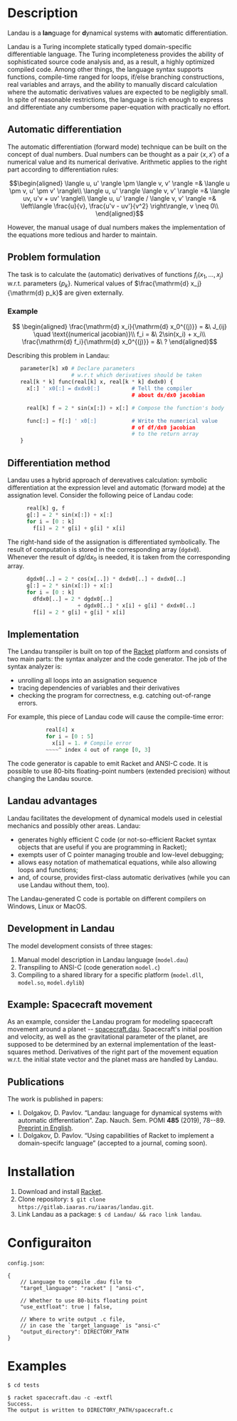 # Description
Landau is a **lan**guage for **d**ynamical systems with **au**tomatic differentiation.

Landau is a Turing incomplete statically typed domain-specific differentiable language. 
The Turing incompleteness provides 
the ability of sophisticated source code analysis and, as a result, a highly optimized compiled code. 
Among other things, the language syntax supports functions, compile-time ranged for loops, if/else 
branching constructions, real variables and arrays, and the ability to manually discard calculation 
where the automatic derivatives values are expected to be negligibly small. In spite of reasonable 
restrictions, the language is rich enough to express and differentiate any cumbersome paper-equation 
with practically no effort.

## Automatic differentiation

The automatic differentiation (forward mode) technique can be built on the concept of dual numbers.
Dual numbers can be thought as a pair $`\langle x, x' \rangle`$ of a numerical value
and its numerical derivative. Arithmetic applies to the right part according to
differentiation rules:

```math
\begin{aligned}
\langle u, u' \rangle \pm \langle v, v' \rangle =& \langle u \pm v, u' \pm v' \rangle\\
\langle u, u' \rangle \langle v, v' \rangle =& \langle uv, u'v + uv' \rangle\\
\langle u, u' \rangle / \langle v, v' \rangle =& \left\langle \frac{u}{v}, \frac{u'v - uv'}{v^2} \right\rangle, v \neq 0\\
\end{aligned}
```

However, the manual usage of dual numbers makes the implementation of the equations more
tedious and harder to maintain.

## Problem formulation

The task is to calculate the (automatic) derivatives of functions $`f_i(x_1,\ldots,x_j)`$
w.r.t. parameters $`\{p_k\}`$. Numerical values of $`\frac{\mathrm{d} x_j}{\mathrm{d} p_k}`$
are given externally.

### Example

```math
    \begin{aligned}
      \frac{\mathrm{d} x_i}{\mathrm{d} x_0^{(j)}} = &\ J_{ij} \quad \text{(numerical jacobian)}\\
      f_i = &\ 2\sin(x_i) + x_i\\
      \frac{\mathrm{d} f_i}{\mathrm{d} x_0^{(j)}} = &\ ?
    \end{aligned}
```

Describing this problem in Landau:

```python
    parameter[k] x0 # Declare parameters
                    # w.r.t which derivatives should be taken
    real[k * k] func(real[k] x, real[k * k] dxdx0) { 
      x[:] ' x0[:] = dxdx0[:]          # Tell the compiler 
                                       # about dx/dx0 jacobian

      real[k] f = 2 * sin(x[:]) + x[:] # Compose the function's body

      func[:] = f[:] ' x0[:]           # Write the numerical value
                                       # of df/dx0 jacobian 
                                       # to the return array
    }
```

## Differentiation method

Landau uses a hybrid approach of derevatives calculation: symbolic differentiation 
at the expression level and automatic (forward mode) at the assignation level.
Consider the following peice of Landau code:
```python
      real[k] g, f
      g[:] = 2 * sin(x[:]) + x[:]
      for i = [0 : k]
        f[i] = 2 * g[i] + g[i] * x[i]
```
The right-hand side of the assignation is differentiated symbolically.
The result of computation is stored in the corresponding array (`dgdx0`).
Whenever the result of $`\mathrm{d}g/\mathrm{d}x_0`$ is needed, it is
taken from the corresponding array.
```python
      dgdx0[..] = 2 * cos(x[..]) * dxdx0[..] + dxdx0[..]
      g[:] = 2 * sin(x[:]) + x[:]
      for i = [0 : k]
        dfdx0[..] = 2 * dgdx0[..] 
                      + dgdx0[..] * x[i] + g[i] * dxdx0[..]
        f[i] = 2 * g[i] + g[i] * x[i]
```
## Implementation

The Landau transpiler is built on top of the [Racket](https://racket-lang.org) platform and consists of two main parts: the syntax analyzer 
and the code generator. The job of the syntax analyzer is:

- unrolling all loops into an assignation sequence
- tracing dependencies of variables and their derivatives
- checking the program for correctness, e.g. catching out-of-range errors.

For example, this piece of Landau code will cause the compile-time error:
    
```python
            real[4] x
            for i = [0 : 5]
              x[i] = 1. # Compile error
            ~~~~^ index 4 out of range [0, 3]
```

The code generator is capable to emit Racket and ANSI-C code. It is possible
to use 80-bits floating-point numbers (extended precision) without changing
the Landau source.

## Landau advantages

Landau facilitates the development of dynamical models used in celestial
mechanics and possibly other areas. Landau:

- generates highly efficient C code (or not-so-efficient Racket syntax
objects that are useful if you are programming in Racket);
- exempts user of C pointer managing trouble and low-level debugging;
- allows easy notation of mathematical equations, while also allowing loops and functions;
- and, of course, provides first-class automatic derivatives (while you can use Landau without them, too).

The Landau-generated C code is portable on different compilers on Windows, Linux or MacOS.

## Development in Landau

The model development consists of three stages:

1. Manual model description in Landau language (`model.dau`)
2. Transpiling to ANSI-C (code generation `model.c`)
3. Compiling to a shared library for a specific platform
  (`model.dll`, `model.so`, `model.dylib`)

## Example: Spacecraft movement

As an example, consider the Landau program for modeling spacecraft movement around a planet -- [spacecraft.dau](tests/spacecraft.dau).
Spacecraft's initial position and velocity, as well as the gravitational parameter of the planet, are supposed
to be determined by an external implementation of the least-squares method. Derivatives of the right part of the movement equation
w.r.t. the initial state vector and the planet mass are handled by Landau.

## Publications

The work is published in papers:
 - I. Dolgakov, D. Pavlov. “Landau: language for dynamical systems with automatic differentiation”. Zap. Nauch. Sem. POMI **485** (2019), 78--89. [Preprint in English](https://arxiv.org/abs/1905.10206).
 - I. Dolgakov, D. Pavlov. “Using capabilities of Racket to implement a domain-specifc language” (accepted to a journal, coming soon).

# Installation

1. Download and install [Racket](https://download.racket-lang.org/).
2. Clone repository: `$ git clone https://gitlab.iaaras.ru/iaaras/landau.git`.
3. Link Landau as a package: `$ cd Landau/ && raco link landau`.

# Configuraiton

`config.json`:
```
{   
    // Language to compile .dau file to
    "target_language": "racket" | "ansi-c", 

    // Whether to use 80-bits floating point
    "use_extfloat": true | false,

    // Where to write output .c file, 
    // in case the `target_language` is "ansi-c"
    "output_directory": DIRECTORY_PATH
}
```

# Examples
`$ cd tests`
```
$ racket spacecraft.dau -c -extfl
Success.
The output is written to DIRECTORY_PATH/spacecraft.c
```
